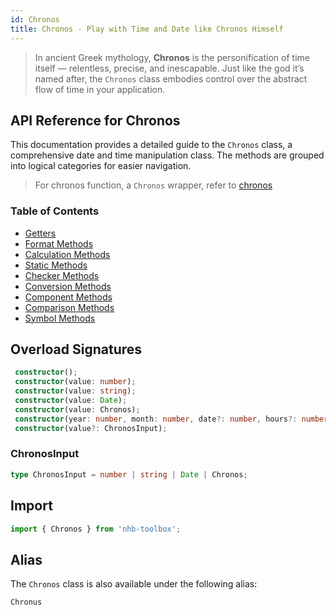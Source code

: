 ```yaml
---
id: Chronos
title: Chronos - Play with Time and Date like Chronos Himself
---
```


> In ancient Greek mythology, **Chronos** is the personification of time itself — relentless, precise, and inescapable. Just like the god it’s named after, the `Chronos` class embodies control over the abstract flow of time in your application.

<!-- markdownlint-disable-file MD024 -->
## API Reference for Chronos

This documentation provides a detailed guide to the `Chronos` class, a comprehensive date and time manipulation class. The methods are grouped into logical categories for easier navigation.

> For chronos function, a `Chronos` wrapper, refer to [chronos](/docs/utilities/date/chronos)

### Table of Contents

- [Getters](Chronos/getters)
- [Format Methods](Chronos/format)
- [Calculation Methods](Chronos/calculation)
- [Static Methods](Chronos/statics)
- [Checker Methods](Chronos/checkers)
- [Conversion Methods](Chronos/conversion)
- [Component Methods](Chronos/components)
- [Comparison Methods](Chronos/comparison)
- [Symbol Methods](Chronos/symbols)

## Overload Signatures

```ts
 constructor();
 constructor(value: number);
 constructor(value: string);
 constructor(value: Date);
 constructor(value: Chronos);
 constructor(year: number, month: number, date?: number, hours?: number, minutes?: number, seconds?: number, ms?: number);
 constructor(value?: ChronosInput);
```

### ChronosInput

```ts
type ChronosInput = number | string | Date | Chronos;
```

## Import

```ts
import { Chronos } from 'nhb-toolbox';
```

## Alias

The `Chronos` class is also available under the following alias:

`Chronus`
